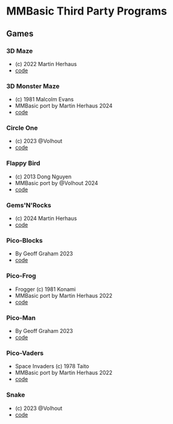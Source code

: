 # MMBasic Third Party Programs

## Games

### 3D Maze
 * (c) 2022 Martin Herhaus
 * [code](3d-maze)

### 3D Monster Maze
 * (c) 1981 Malcolm Evans
 * MMBasic port by Martin Herhaus 2024
 * [code](3d-monster-maze)

### Circle One
 * (c) 2023 @Volhout
 * [code](circle)

### Flappy Bird
 * (c) 2013 Dong Nguyen
 * MMBasic port by @Volhout 2024
 * [code](flappy)

### Gems'N'Rocks
 * (c) 2024 Martin Herhaus
 * [code](gems-n-rocks)

### Pico-Blocks
 * By Geoff Graham 2023
 * [code](pico-blocks)

### Pico-Frog
 * Frogger (c) 1981 Konami
 * MMBasic port by Martin Herhaus 2022
 * [code](pico-frog)

### Pico-Man
 * By Geoff Graham 2023
 * [code](pico-man)

### Pico-Vaders
 * Space Invaders (c) 1978 Taito
 * MMBasic port by Martin Herhaus 2022
 * [code](pico-vaders)

### Snake
 * (c) 2023 @Volhout
 * [code](snake)
